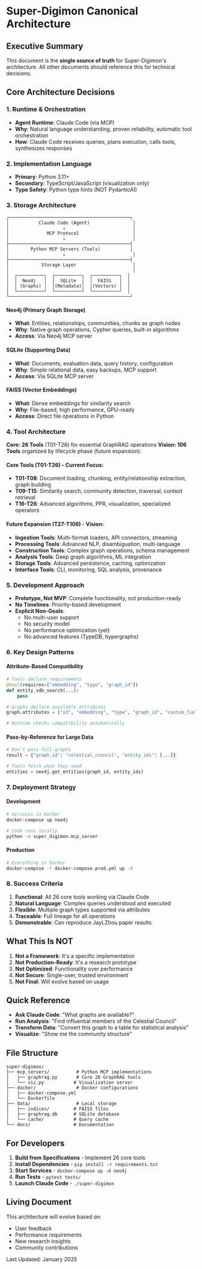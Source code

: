 # Super-Digimon Canonical Architecture

## Executive Summary

This document is the **single source of truth** for Super-Digimon's architecture. All other documents should reference this for technical decisions.

## Core Architecture Decisions

### 1. Runtime & Orchestration
- **Agent Runtime**: Claude Code (via MCP)
- **Why**: Natural language understanding, proven reliability, automatic tool orchestration
- **How**: Claude Code receives queries, plans execution, calls tools, synthesizes responses

### 2. Implementation Language
- **Primary**: Python 3.11+
- **Secondary**: TypeScript/JavaScript (visualization only)
- **Type Safety**: Python type hints (NOT PydanticAI)

### 3. Storage Architecture

```
┌─────────────────────────────────────────────┐
│           Claude Code (Agent)                │
│                    ↓                         │
│              MCP Protocol                    │
│                    ↓                         │
├─────────────────────────────────────────────┤
│        Python MCP Servers (Tools)           │
│                    ↓                         │
├─────────────────────────────────────────────┤
│            Storage Layer                     │
│                                              │
│  ┌──────────┐  ┌──────────┐  ┌──────────┐  │
│  │  Neo4j   │  │  SQLite  │  │  FAISS   │  │
│  │ (Graphs) │  │(Metadata)│  │(Vectors) │  │
│  └──────────┘  └──────────┘  └──────────┘  │
└─────────────────────────────────────────────┘
```

#### Neo4j (Primary Graph Storage)
- **What**: Entities, relationships, communities, chunks as graph nodes
- **Why**: Native graph operations, Cypher queries, built-in algorithms
- **Access**: Via Neo4j MCP server

#### SQLite (Supporting Data)
- **What**: Documents, evaluation data, query history, configuration
- **Why**: Simple relational data, easy backups, MCP support
- **Access**: Via SQLite MCP server

#### FAISS (Vector Embeddings)
- **What**: Dense embeddings for similarity search
- **Why**: File-based, high performance, GPU-ready
- **Access**: Direct file operations in Python

### 4. Tool Architecture

**Core: 26 Tools** (T01-T26) for essential GraphRAG operations
**Vision: 106 Tools** organized by lifecycle phase (future expansion):

#### Core Tools (T01-T26) - Current Focus:
- **T01-T08**: Document loading, chunking, entity/relationship extraction, graph building
- **T09-T15**: Similarity search, community detection, traversal, context retrieval
- **T16-T26**: Advanced algorithms, PPR, visualization, specialized operators

#### Future Expansion (T27-T106) - Vision:
- **Ingestion Tools**: Multi-format loaders, API connectors, streaming
- **Processing Tools**: Advanced NLP, disambiguation, multi-language
- **Construction Tools**: Complex graph operations, schema management
- **Analysis Tools**: Deep graph algorithms, ML integration
- **Storage Tools**: Advanced persistence, caching, optimization
- **Interface Tools**: CLI, monitoring, SQL analysis, provenance

### 5. Development Approach

- **Prototype, Not MVP**: Complete functionality, not production-ready
- **No Timelines**: Priority-based development
- **Explicit Non-Goals**:
  - No multi-user support
  - No security model
  - No performance optimization (yet)
  - No advanced features (TypeDB, hypergraphs)

### 6. Key Design Patterns

#### Attribute-Based Compatibility
```python
# Tools declare requirements
@tool(requires=["embedding", "type", "graph_id"])
def entity_vdb_search(...):
    pass

# Graphs declare available attributes
graph.attributes = ["id", "embedding", "type", "graph_id", "custom_field"]

# Runtime checks compatibility automatically
```

#### Pass-by-Reference for Large Data
```python
# Don't pass full graphs
result = {"graph_id": "celestial_council", "entity_ids": [...]}

# Tools fetch what they need
entities = neo4j.get_entities(graph_id, entity_ids)
```

### 7. Deployment Strategy

#### Development
```bash
# Services in Docker
docker-compose up neo4j

# Code runs locally
python -m super_digimon.mcp_server
```

#### Production
```bash
# Everything in Docker
docker-compose -f docker-compose.prod.yml up -d
```

### 8. Success Criteria

1. **Functional**: All 26 core tools working via Claude Code
2. **Natural Language**: Complex queries understood and executed
3. **Flexible**: Multiple graph types supported via attributes
4. **Traceable**: Full lineage for all operations
5. **Demonstrable**: Can reproduce JayLZhou paper results

## What This Is NOT

1. **Not a Framework**: It's a specific implementation
2. **Not Production-Ready**: It's a research prototype
3. **Not Optimized**: Functionality over performance
4. **Not Secure**: Single-user, trusted environment
5. **Not Final**: Will evolve based on usage

## Quick Reference

- **Ask Claude Code**: "What graphs are available?"
- **Run Analysis**: "Find influential members of the Celestial Council"
- **Transform Data**: "Convert this graph to a table for statistical analysis"
- **Visualize**: "Show me the community structure"

## File Structure

```
super-digimon/
├── mcp_servers/          # Python MCP implementations
│   ├── graphrag.py       # Core 26 GraphRAG tools
│   └── viz.py           # Visualization server
├── docker/               # Docker configurations
│   ├── docker-compose.yml
│   └── Dockerfile
├── data/                 # Local storage
│   ├── indices/         # FAISS files
│   ├── graphrag.db      # SQLite database
│   └── cache/           # Query cache
└── docs/                # Documentation
```

## For Developers

1. **Build from Specifications** - Implement 26 core tools
2. **Install Dependencies** - `pip install -r requirements.txt`
3. **Start Services** - `docker-compose up -d neo4j`
4. **Run Tests** - `pytest tests/`
5. **Launch Claude Code** - `./super-digimon`

## Living Document

This architecture will evolve based on:
- User feedback
- Performance requirements
- New research insights
- Community contributions

Last Updated: January 2025